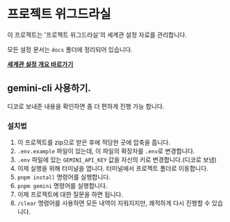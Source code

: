 # 프로젝트 위그드라실

이 프로젝트는 '프로젝트 위그드라실'의 세계관 설정 자료를 관리합니다.

모든 설정 문서는 `docs` 폴더에 정리되어 있습니다.

**[세계관 설정 개요 바로가기](./docs/개요.md)**

## gemini-cli 사용하기.

디코로 보내준 내용을 확인하면 좀 더 편하게 진행 가능 합니다.

### 설치법

1. 이 프로젝트를 zip으로 받은 후에 적당한 곳에 압축을 풉니다.
2. `.env.example` 파일이 있는데, 이 파일의 확장자를 `.env`로 변경합니다.
3. `.env` 파일에 있는 `GEMINI_API_KEY` 값을 자신의 키로 변경합니다.(디코로 보냄)
4. 이제 실행을 위해 터미널을 엽니다. 터미널에서 프로젝트 폴더로 이동합니다.
5. `pnpm install` 명령어를 실행합니다.
6. `pnpm gemini` 명령어를 실행합니다.
7. 이제 프로젝트에 대한 질문을 하면 됩니다.
8. `/clear` 명령어를 사용하면 모든 내역이 지워지지만, 쾌적하게 다시 진행할 수 있습니다.

